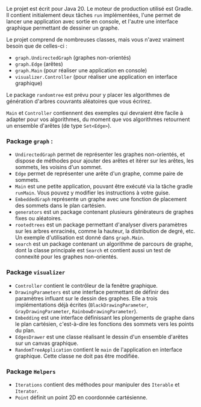Le projet est écrit pour Java 20. Le moteur de production utilisé est Gradle. Il contient initialement deux tâches ```run``` implémentées, l'une permet de lancer une application avec sortie en console, et l'autre une interface graphique permettant de dessiner un graphe.

Le projet comprend de nombreuses classes, mais vous n'avez vraiment besoin que de celles-ci :

- ```graph.UndirectedGraph``` (graphes non-orientés)
- ```graph.Edge``` (arêtes)
- ```graph.Main``` (pour réaliser une application en console)
- ```visualizer.Controller``` (pour réaliser une application en interface graphique)

Le package `randomtree` est prévu pour y placer les algorithmes de génération d'arbres couvrants aléatoires que vous écrirez.

```Main``` et ```Controller``` contiennent des exemples qui devraient être facile à adapter pour vos algorithmes, du moment que vos algorithmes retournent un ensemble d'arêtes (de type ```Set<Edge>```).


### Package ```graph``` :

- ```UndirectedGraph``` permet de représenter les graphes non-orientés, et dispose de méthodes pour ajouter des arêtes et itérer sur les arêtes, les sommets, les voisins d'un sommet.
- ```Edge``` permet de représenter une arête d'un graphe, comme paire de sommets.
- ```Main``` est une petite application, pouvant être exécuté via la tâche gradle ```runMain```. Vous pouvez y modifier les instructions à votre guise.
- ```EmbeddedGraph``` représente un graphe avec une fonction de placement des sommets dans le plan cartésien.
- ```generators``` est un package contenant plusieurs générateurs de graphes fixes ou aléatoires.
- ```rootedtrees``` est un package permettant d'analyser divers paramètres sur les arbres enracinés, comme la hauteur, la distribution de degré, etc. Un exemple d'utilisation est donné dans ```graph.Main```.
- ```search``` est un package contenant un algorithme de parcours de graphe, dont la classe principale est ```Search``` et contient aussi un test de connexité pour les graphes non-orientés.


### Package ```visualizer```

- ```Controller``` contient le contrôleur de la fenêtre graphique.
- ```DrawingParameters``` est une interface permettant de définir des paramètres influant sur le dessin des graphes. Elle a trois implémentations déjà écrites (```BlackDrawingParameter```, ```GrayDrawingParameter```, ```RainbowDrawingParameter```).
- ```Embedding``` est une interface définissant les plongements de graphe dans le plan cartésien, c'est-à-dire les fonctions des sommets vers les points du plan.
- ```EdgesDrawer``` est une classe réalisant le dessin d'un ensemble d'arêtes sur un canvas graphique.
- ```RandomTreeApplication``` contient le ```main``` de l'application en interface graphique. Cette classe ne doit pas être modifiée.

### Package ```Helpers```
- ```Iterations``` contient des méthodes pour manipuler des ```Iterable``` et ```Iterator```.
- ```Point``` définit un point 2D en coordonnée cartésienne.

